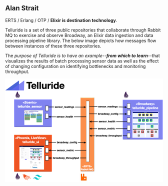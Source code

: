 ## Alan Strait

ERTS / Erlang / OTP / **Elixir is destination technology**.

Telluride is a set of three public repositories that collaborate through Rabbit MQ to exercise and observe Broadway, an Elixir data ingestion and data processing pipeline library.  The below image depicts how messages flow between instances of these three repositories.

The _purpose of Telluride is to have an example--**from which to learn**_--that visualizes the results of batch processing sensor data as well as the effect of changing configuration on identifying bottlenecks and monitoring throughput.

![Telluride](images/telluride_oss.png)

<!--
**alanStrait/alanStrait** is a ✨ _special_ ✨ repository because its `README.md` (this file) appears on your GitHub profile.

Here are some ideas to get you started:

-  Hi there 👋
- 🔭 I’m currently working on ...
- 🌱 I’m currently learning ...
- 👯 I’m looking to collaborate on ...
- 🤔 I’m looking for help with ...
- 💬 Ask me about ...
- 📫 How to reach me: ...
- 😄 Pronouns: ...
- ⚡ Fun fact: ...
-->
